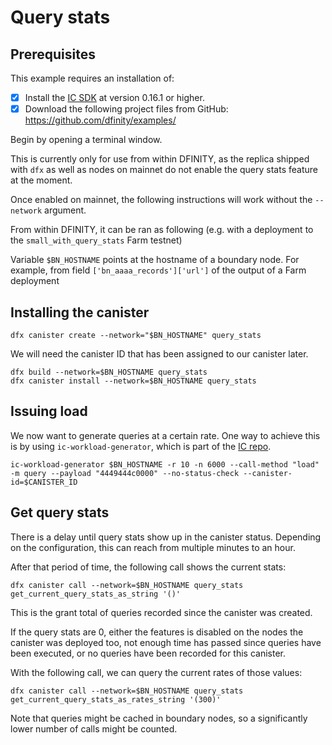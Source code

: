 # Query stats

## Prerequisites
This example requires an installation of:

- [x] Install the [IC SDK](../developer-docs/setup/install/index.mdx) at version 0.16.1 or higher.
- [x] Download the following project files from GitHub: https://github.com/dfinity/examples/

Begin by opening a terminal window.

This is currently only for use from within DFINITY, as the replica shipped with `dfx` as well as nodes on 
mainnet do not enable the query stats feature at the moment.

Once enabled on mainnet, the following instructions will work without the `--network` argument.

From within DFINITY, it can be ran as following (e.g. with a deployment to the `small_with_query_stats` Farm testnet)

Variable `$BN_HOSTNAME` points at the hostname of a boundary node. For example, from field `['bn_aaaa_records']['url']` of the output of a Farm deployment

## Installing the canister

```
dfx canister create --network="$BN_HOSTNAME" query_stats
```

We will need the canister ID that has been assigned to our canister later.

```
dfx build --network=$BN_HOSTNAME query_stats
dfx canister install --network=$BN_HOSTNAME query_stats
```

## Issuing load

We now want to generate queries at a certain rate. One way to achieve this is by using `ic-workload-generator`, which is part of the [IC repo](https://github.com/dfinity/ic/tree/master/rs/workload_generator). 


```
ic-workload-generator $BN_HOSTNAME -r 10 -n 6000 --call-method "load" -m query --payload "4449444c0000" --no-status-check --canister-id=$CANISTER_ID
```


## Get query stats

There is a delay until query stats show up in the canister status. Depending on the configuration, this 
can reach from multiple minutes to an hour.

After that period of time, the following call shows the current stats:
```
dfx canister call --network=$BN_HOSTNAME query_stats get_current_query_stats_as_string '()'
```

This is the grant total of queries recorded since the canister was created.

If the query stats are 0, either the features is disabled on the nodes the canister was deployed too,
not enough time has passed since queries have been executed, or no queries have been recorded for this canister.

With the following call, we can query the current rates of those values:

```
dfx canister call --network=$BN_HOSTNAME query_stats get_current_query_stats_as_rates_string '(300)'
```

Note that queries might be cached in boundary nodes, so a significantly lower number of calls might be
counted.


